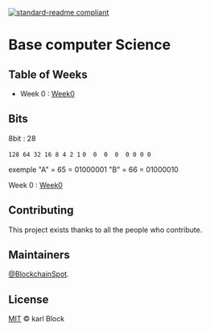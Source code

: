 
[![standard-readme compliant](https://img.shields.io/badge/readme%20style-standard-brightgreen.svg?style=flat-square)](https://github.com/BlockchainSpot/standard-readme)

# Base computer Science  

## Table of Weeks

- Week 0 : [Week0](https://cs50.harvard.edu/x/2022/notes/0/)


## Bits

8bit : 28

`128 64 32 16 8 4 2 1`
 `0  0  0  0  0 0 0 0 `

 exemple 
 "A" = 65 = 01000001
 "B" = 66 = 01000010

 Week 0 : [Week0](https://cs50.harvard.edu/x/2022/notes/0/)



## Contributing

This project exists thanks to all the people who contribute.

## Maintainers

[@BlockchainSpot](https://github.com/BlockchainSpot).

## License

[MIT](LICENSE) © karl Block